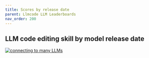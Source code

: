 ```yaml
---
title: Scores by release date
parent: Llmcode LLM Leaderboards
nav_order: 200
---
```


## LLM code editing skill by model release date

[![connecting to many LLMs](/assets/models-over-time.svg)](https://llmcode.khulnasoft.com/assets/models-over-time.svg)

